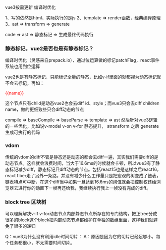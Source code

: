 vue3按需更新 编译时优化

1、写的依然是html，实际执行的是js
2、template => render函数，经典编译原理
3、ast => transform => generate

code => ast => 静态标记 => 生成最终代码执行

### 静态标记，vue2是否也是有静态标记？
编译时优化（灵感来自prepack.io），通过位运算做的标记patchFlag，react事件系统也用到位运算

vue2也是有静态标记，只能标记全量的静态，比如v-if里面的就都视为动态标记就不会去标记，再如：
<p id="xx" style="color: red">{{name}}</p>这个节点只有child是动态vue2也会去diff id、style；而vue3只会去diff children name，做的更细致些只会diff动态的节点

compile => baseCompile => baseParse => template => ast 然后针对vue3逻辑的一些优化，比如说v-model v-on v-for 静态提升， atransform 之后 generate 生成可执行的代码

### vdom
传统的vdom的diff不管是静态还是动态的都会去diff一遍，其实我们需要diff的是动态节点。这样就会浪费时间，当大于16.6ms的时候就会卡顿，所以vue3有了静态标记减少diff，静态标记只diff动态的节点。包括react15也是这样之后react16，react fiber走了另外一条路，并没有减少什么工作量只是把宏观的树变成了链表，链表特点可中断，在这个diff当中如果一旦达到16.6ms的阈值就会把控制权还给浏览器去进行你的动画下一帧再还给我，我继续执行我上一帧没有完成的diff。

### block tree 区块树
可以理解解决v-if v-for动态节点内部静态节点所存在的专门结构，把正tree分成很多的block这个block把内部动态节点都维护在单独的数组里面，这样我们就避免了很多的递归

Q：vue3为什么没有利用idle时间切片：
A：原因是因为它的切片已经足够小，每个任务都很小，不太需要时间切片。